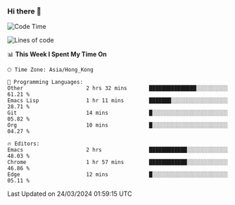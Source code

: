 ### Hi there 👋

<!--
**nicehiro/nicehiro** is a ✨ _special_ ✨ repository because its `README.md` (this file) appears on your GitHub profile.

Here are some ideas to get you started:

- 🔭 I’m currently working on ...
- 🌱 I’m currently learning ...
- 👯 I’m looking to collaborate on ...
- 🤔 I’m looking for help with ...
- 💬 Ask me about ...
- 📫 How to reach me: ...
- 😄 Pronouns: ...
- ⚡ Fun fact: ...
-->

<!--START_SECTION:waka-->
![Code Time](http://img.shields.io/badge/Code%20Time-291%20hrs%2059%20mins-blue)

![Lines of code](https://img.shields.io/badge/From%20Hello%20World%20I%27ve%20Written-2.6%20million%20lines%20of%20code-blue)

📊 **This Week I Spent My Time On** 

```text
🕑︎ Time Zone: Asia/Hong_Kong

💬 Programming Languages: 
Other                    2 hrs 32 mins       ███████████████░░░░░░░░░░   61.21 % 
Emacs Lisp               1 hr 11 mins        ███████░░░░░░░░░░░░░░░░░░   28.71 % 
Git                      14 mins             █░░░░░░░░░░░░░░░░░░░░░░░░   05.82 % 
Org                      10 mins             █░░░░░░░░░░░░░░░░░░░░░░░░   04.27 % 

🔥 Editors: 
Emacs                    2 hrs               ████████████░░░░░░░░░░░░░   48.03 % 
Chrome                   1 hr 57 mins        ████████████░░░░░░░░░░░░░   46.86 % 
Edge                     12 mins             █░░░░░░░░░░░░░░░░░░░░░░░░   05.11 % 
```


 Last Updated on 24/03/2024 01:59:15 UTC
<!--END_SECTION:waka-->
